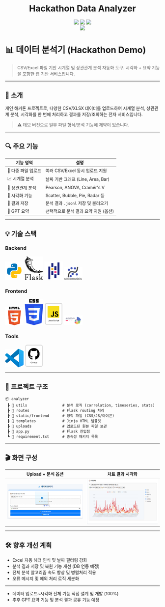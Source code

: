 <div align="center">

<!-- logo -->


# Hackathon Data Analyzer 

[<img src="https://img.shields.io/badge/-readme.md-important?style=flat&logo=google-chrome&logoColor=white" />]() [<img src="https://img.shields.io/badge/-tech blog-blue?style=flat&logo=google-chrome&logoColor=white" />]() [<img src="https://img.shields.io/badge/release-v0.1.0-yellow?style=flat&logo=google-chrome&logoColor=white" />]() <br/> [<img src="https://img.shields.io/badge/프로젝트 기간-2025.05~2025.06-green?style=flat&logo=&logoColor=white" />]()

</div>

# 📊 데이터 분석기 (Hackathon Demo)

> CSV/Excel 파일 기반 시계열 및 상관관계 분석 자동화 도구. 시각화 + 요약 기능을 포함한 웹 기반 서비스입니다.

---

## 📝 소개

개인 해커톤 프로젝트로, 다양한 CSV/XLSX 데이터를 업로드하여
시계열 분석, 상관관계 분석, 시각화를 한 번에 처리하고 결과를 저장/조회하는 전자 서비스입니다.

> ⚠️ 데모 버전으로 일부 파일 형식/분석 기능에 제약이 있습니다.

---

## 🔍 주요 기능

| 기능 영역        | 설명                            |
| ------------ | ----------------------------- |
| 📂 다중 파일 업로드 | 여러 CSV/Excel 동시 업로드 지원        |
| 📈 시계열 분석    | 날짜 기반 그래프 (Line, Area, Bar)   |
| 🔗 상관관계 분석   | Pearson, ANOVA, Cramér's V    |
| 🧩 시각화 기능    | Scatter, Bubble, Pie, Radar 등 |
| 💾 결과 저장     | 분석 결과 `.jsonl` 저장 및 불러오기      |
| 🤖 GPT 요약    | 선택적으로 분석 결과 요약 지원 (옵션)        |

---

## 💡 기술 스택


### Backend

<div>
<img src="./skills/Python.png" width="60">
<img src="./skills/Flask.png" width="60">
<img src="./skills/Pandas.png" width="60">
<img src="./skills/Statsmodels.png" width="60">
</div>

### Frontend

<div>
<img src="./skills/HTML.png" width="60">
<img src="./skills/CSS.png" width="60">
<img src="./skills/JavaScript.png" width="60">
<img src="./skills/ECharts.png" width="60">
</div>

### Tools

<div>
<img src="./skills/VSCode.png" width="60">
<img src="./skills/Github.png" width="60">
</div>

---

## 📁 프로젝트 구조

```
📦 analyzer
 ┣ 📂 utils                # 분석 로직 (correlation, timeseries, stats)
 ┣ 📂 routes               # Flask routing 처리
 ┣ 📂 static/frontend      # 정적 파일 (CSS/JS/아이콘)
 ┣ 📂 templates            # Jinja HTML 템플릿
 ┣ 📂 uploads              # 업로드된 원본 파일 보관
 ┣ 📜 app.py               # Flask 진입점
 ┗ 📜 requirement.txt      # 종속성 패키지 목록
```

---

## 🎬 화면 구성

|                                                         Upload + 분석 옵션                                                         |                                                            차트 결과 시각화                                                           |
| :----------------------------------------------------------------------------------------------------------------------------: | :----------------------------------------------------------------------------------------------------------------------------: |
| <img src="./skills/파일첨부.png" width="400"/> | <img src="./skills/통계그래프.png" width="400"/> |

---

## 🛠 향후 개선 계획

* Excel 자동 헤더 인식 및 날짜 필터링 강화
* 분석 결과 저장 및 복원 기능 개선 (DB 연동 예정)
* 전체 분석 알고리즘 속도 향상 및 병렬처리 적용
* 오류 메시지 및 예외 처리 로직 세분화

---
* 데이터 업로드\~시각화 전체 기능 직접 설계 및 개발 (100%)
* 추후 GPT 요약 기능 및 분석 결과 공유 기능 예정
